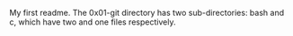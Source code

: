 My first readme.
The 0x01-git directory has two sub-directories: bash and c, which have two and one files respectively.
